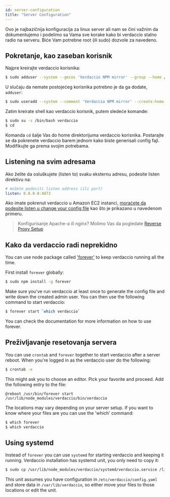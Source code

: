 ```yaml
---
id: server-configuration
title: "Server Configuration"
---
```

Ovo je najbazičnija konfiguracija za linux server ali nam se čini važnim da dokumentujemo i podelimo sa Vama sve korake kako bi verdaccio stalno radio na serveru. Biće Vam potrebne root (ili sudo) dozvole za navedeno.

## Pokretanje, kao zaseban korisnik

Najpre kreirajte verdaccio korisnika:

```bash
$ sudo adduser --system --gecos 'Verdaccio NPM mirror' --group --home /var/lib/verdaccio verdaccio
```

U slučaju da nemate postojećeg korisnika potrebno je da ga dodate, `adduser`:

```bash
$ sudo useradd --system --comment 'Verdaccio NPM mirror' --create-home --home-dir /var/lib/verdaccio --shell /sbin/nologin verdaccio
```

Zatim kreirate shell kao verdaccio korisnik, putem sledeće komande:

```bash
$ sudo su -s /bin/bash verdaccio
$ cd
```

Komanda `cd` šalje Vas do home direktorijuma verdaccio korisnika. Postarajte se da pokrenete verdaccio barem jednom kako biste generisali config fajl. Modifikujte ga prema svojim potrebama.

## Listening na svim adresama

Ako želite da osluškujete (listen to) svaku eksternu adresu, podesite listen direktivu na:

```yaml
# možete podesiti listen address (ili port)
listen: 0.0.0.0:4873
```

Ako imate pokrenut verdaccio u Amazon EC2 instanci, [moraćete da podesite listen u change your config file](https://github.com/verdaccio/verdaccio/issues/314#issuecomment-327852203) kao što je prikazano u navedenom primeru.

> Konfigurisanje Apache-a ili nginx? Molimo Vas da pogledate [Reverse Proxy Setup](reverse-proxy.md)

## Kako da verdaccio radi neprekidno

You can use node package called ['forever'](https://github.com/nodejitsu/forever) to keep verdaccio running all the time.

First install `forever` globally:

```bash
$ sudo npm install -g forever
```

Make sure you've run verdaccio at least once to generate the config file and write down the created admin user. You can then use the following command to start verdaccio:

```bash
$ forever start `which verdaccio`
```

You can check the documentation for more information on how to use forever.

## Preživljavanje resetovanja servera

You can use `crontab` and `forever` together to start verdaccio after a server reboot. When you're logged in as the verdaccio user do the following:

```bash
$ crontab -e
```

This might ask you to choose an editor. Pick your favorite and proceed. Add the following entry to the file:

    @reboot /usr/bin/forever start /usr/lib/node_modules/verdaccio/bin/verdaccio
    

The locations may vary depending on your server setup. If you want to know where your files are you can use the 'which' command:

```bash
$ which forever
$ which verdaccio
```

## Using systemd

Instead of `forever` you can use `systemd` for starting verdaccio and keeping it running. Verdaccio installation has systemd unit, you only need to copy it:

```bash
$ sudo cp /usr/lib/node_modules/verdaccio/systemd/verdaccio.service /lib/systemd/system/ && sudo systemctl daemon-reload
```

This unit assumes you have configuration in `/etc/verdaccio/config.yaml` and store data in `/var/lib/verdaccio`, so either move your files to those locations or edit the unit.